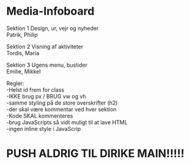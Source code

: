 # Media-Infoboard

Sektion 1		Design, ur, vejr og nyheder
<br>Patrik, Philip


Sektion 2		Visning af aktiviteter
<br>Tordis, Maria


Sektion 3		Ugens menu, bustider
<br>Emilie, Mikkel



Regler:
<br>-Helst id frem for class 
<br>-IKKE brug px   /   BRUG vw og vh
<br>-samme styling på de store overskrifter (h2)
<br>-der skal være kommentar ved hver sektion
<br>-Kode SKAL kommenteres
<br>-brug JavaScripts så vidt muligt til at lave HTML 
<br>-ingen inline style i JavaScrip<br>  

# PUSH ALDRIG TIL DIRIKE MAIN!!!!!
